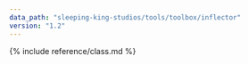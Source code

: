 ```yaml
---
data_path: "sleeping-king-studios/tools/toolbox/inflector"
version: "1.2"
---
```


{% include reference/class.md %}
